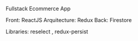 Fullstack Ecommerce App

Front: ReactJS
Arquitecture: Redux
Back: Firestore

Libraries: reselect , redux-persist
